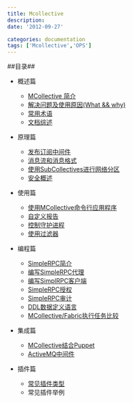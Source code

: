 ```yaml
---
title: Mcollective 
description:
date: '2012-09-27'

categories: documentation
tags: ['Mcollective','OPS']
---
```


##目录##

+ 概述篇

    * [MCollective 简介]({{urls.posts}}/mcollective/introduction-to-mcollective)
    * [解决问题及使用原因(What && why)]({{urls.posts}}/mcollective/mcollective-solve-problem)
    * [常用术语]({{urls.posts}}/mcollective/mcollective-terminology)
    * [文档综述]({{urls.posts}}/mcollective/introduction-to-mcollective-doc)

    
+ 原理篇

    * [发布订阅中间件]({{urls.posts}}/mcollective/publish-subscribe-middleware)
    * [消息流和消息格式]({{urls.posts}}/mcollective/mcollective-message)
    * [使用SubCollectives进行网络分区]({{urls.posts}}/mcollective/use-submcollective)
    * [安全概述]({{urls.posts}}/mcollective/introduction-to-mcollective-security)


+ 使用篇

    * [使用MCollective命令行应用程序]({{urls.posts}}/mcollective/use-mcollective-cli)
    * [自定义报告]({{urls.posts}}/mcollective/node-report)
    * [控制守护进程]({{urls.posts}}/mcollective/control-deamon)
    * [使用过滤器]({{urls.posts}}/mcollective/use-filter)


+ 编程篇

    * [SimpleRPC简介]({{urls.posts}}/mcollective/introduction-to-simplerpc)
    * [编写SimpleRPC代理]({{urls.posts}}/mcollective/write-simplerpc-agent)
    * [编写SimplRPC客户端]({{urls.posts}}/mcollective/write-simplerpc-client)
    * [SimpleRPC授权]({{urls.posts}}/mcollective/simplerpc-auth)
    * [SimpleRPC审计]({{urls.posts}}/mcollective/simplerpc-adulit)
    * [DDL数据定义语言]({{urls.posts}}/mcollective/ddl)
    * [MCollective/Fabric执行任务比较]({{urls.posts}}/mcollective/mco-and-fabric-when-exec-command)


+ 集成篇

    * [MCollective结合Puppet]({{urls.posts}}/mcollective/mcollective-with-puppet)
    * [ActiveMQ中间件]({{urls.posts}}/mcollective/activemq-middleware)


+ 插件篇

    * [常见插件类型]({{urls.posts}}/mcollective/common-plugin)
    * 常见插件举例
